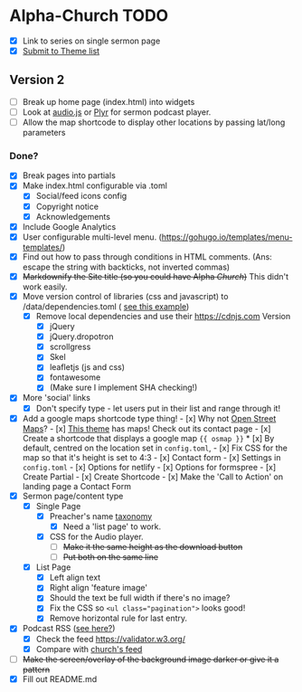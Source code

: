 # Alpha-Church TODO
- [x] Link to series on single sermon page
- [x] [Submit to Theme list](https://github.com/gohugoio/hugoThemes/blob/master/README.md)

## Version 2
- [ ] Break up home page (index.html) into widgets
- [ ] Look at [audio.js](https://kolber.github.io/audiojs/) or [Plyr](https://plyr.io/) for sermon podcast player.
- [ ] Allow the map shortcode to display other locations by passing lat/long parameters

### Done?
- [x] Break pages into partials
- [x] Make index.html configurable via .toml
  - [x] Social/feed icons config
  - [x] Copyright notice
  - [x] Acknowledgements
- [x] Include Google Analytics
- [x] User configurable multi-level menu. (https://gohugo.io/templates/menu-templates/)
- [x] Find out how to pass through conditions in HTML comments. (Ans: escape the string with backticks, not inverted commas)
- [x] ~~Markdownify the Site title (so you could have Alpha *Church*)~~ This didn't work easily.
- [x] Move version control of libraries (css and javascript) to /data/dependencies.toml ( [see this example](https://github.com/gcushen/hugo-academic/blob/master/data/sri.toml))
  - [x] Remove local dependencies and use their https://cdnjs.com Version
    - [x] jQuery
    - [x] jQuery.dropotron
    - [x] scrollgress
    - [x] Skel
    - [x] leafletjs (js and css)
    - [x] fontawesome
    - [x] (Make sure I implement SHA checking!)
- [x] More 'social' links
  - [x] Don't specify type - let users put in their list and range through it!
- [x] Add a google maps shortcode type thing!
      - [x] Why not [Open Street Maps](https://leafletjs.com/examples/quick-start/)?
      - [x] [This theme](https://github.com/devcows/hugo-universal-theme) has maps! Check out its contact page
      - [x] Create a shortcode that displays a google map `{{ osmap }}`
        * [x] By default, centred on the location set in `config.toml`,
      - [x] Fix CSS for the map so that it's height is set to 4:3
      - [x] Contact form
        - [x] Settings in `config.toml`
          - [x] Options for netlify
          - [x] Options for formspree
        - [x] Create Partial
        - [x] Create Shortcode
        - [x] Make the 'Call to Action' on landing page a Contact Form
- [x] Sermon page/content type
    - [x] Single Page
      - [x] Preacher's name [taxonomy](https://gohugo.io/content-management/taxonomies#what-is-a-taxonomy)
        - [x] Need a 'list page' to work.
      - [x] CSS for the Audio player.
        - [ ] ~~Make it the same height as the download button~~
        - [ ] ~~Put both on the same line~~
    - [x] List Page
      - [x] Left align text
      - [x] Right align 'feature image'
      - [x] Should the text be full width if there's no image?
      - [x] Fix the CSS so `<ul class="pagination">` looks good!
      - [x] Remove horizontal rule for last entry.
- [x] Podcast RSS ([see here?](https://discourse.gohugo.io/t/need-to-create-a-podcast-friendly-rss-feed/1727/12))
  - [x] Check the feed https://validator.w3.org/
  - [x] Compare with [church's feed](https://validator.w3.org/feed/check.cgi?url=http%3A%2F%2Ffeeds.feedburner.com%2FGympiePresbyterianChurch)
- [ ] ~~Make the screen/overlay of the background image darker or give it a pattern~~
- [x] Fill out README.md
